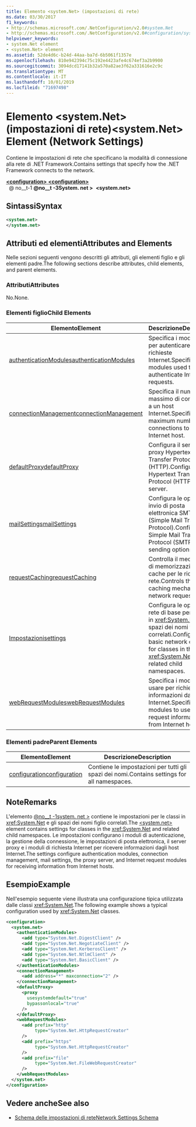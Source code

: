 ```yaml
---
title: Elemento <system.Net> (impostazioni di rete)
ms.date: 03/30/2017
f1_keywords:
- http://schemas.microsoft.com/.NetConfiguration/v2.0#system.Net
- http://schemas.microsoft.com/.NetConfiguration/v2.0#configuration/system.Net
helpviewer_keywords:
- system.Net element
- <system.Net> element
ms.assetid: 52de4d6c-b24d-44aa-ba7d-6b5061f1357e
ms.openlocfilehash: 810e942394c75c192e4423afe4c674ef3a2b9900
ms.sourcegitcommit: 3094dcd17141b32a570a82ae3f62a331616e2c9c
ms.translationtype: MT
ms.contentlocale: it-IT
ms.lasthandoff: 10/01/2019
ms.locfileid: "71697498"
---
```

# <a name="systemnet-element-network-settings"></a><span data-ttu-id="0edf6-102">Elemento \<system.Net> (impostazioni di rete)</span><span class="sxs-lookup"><span data-stu-id="0edf6-102">\<system.Net> Element (Network Settings)</span></span>
<span data-ttu-id="0edf6-103">Contiene le impostazioni di rete che specificano la modalità di connessione alla rete di .NET Framework.</span><span class="sxs-lookup"><span data-stu-id="0edf6-103">Contains settings that specify how the .NET Framework connects to the network.</span></span>  
  
[<span data-ttu-id="0edf6-104"> **\<configuration>** </span><span class="sxs-lookup"><span data-stu-id="0edf6-104">**\<configuration>**</span></span>](../configuration-element.md)  
<span data-ttu-id="0edf6-105">&nbsp; @ no__t-1 **@no__t -3System. net >**</span><span class="sxs-lookup"><span data-stu-id="0edf6-105">&nbsp;&nbsp;**\<system.net>**</span></span>  
  
## <a name="syntax"></a><span data-ttu-id="0edf6-106">Sintassi</span><span class="sxs-lookup"><span data-stu-id="0edf6-106">Syntax</span></span>  
  
```xml  
<system.net>   
</system.net>  
```  
  
## <a name="attributes-and-elements"></a><span data-ttu-id="0edf6-107">Attributi ed elementi</span><span class="sxs-lookup"><span data-stu-id="0edf6-107">Attributes and Elements</span></span>  
 <span data-ttu-id="0edf6-108">Nelle sezioni seguenti vengono descritti gli attributi, gli elementi figlio e gli elementi padre.</span><span class="sxs-lookup"><span data-stu-id="0edf6-108">The following sections describe attributes, child elements, and parent elements.</span></span>  
  
### <a name="attributes"></a><span data-ttu-id="0edf6-109">Attributi</span><span class="sxs-lookup"><span data-stu-id="0edf6-109">Attributes</span></span>  
 <span data-ttu-id="0edf6-110">No.</span><span class="sxs-lookup"><span data-stu-id="0edf6-110">None.</span></span>  
  
### <a name="child-elements"></a><span data-ttu-id="0edf6-111">Elementi figlio</span><span class="sxs-lookup"><span data-stu-id="0edf6-111">Child Elements</span></span>  
  
|<span data-ttu-id="0edf6-112">**Elemento**</span><span class="sxs-lookup"><span data-stu-id="0edf6-112">**Element**</span></span>|<span data-ttu-id="0edf6-113">**Descrizione**</span><span class="sxs-lookup"><span data-stu-id="0edf6-113">**Description**</span></span>|  
|-----------------|---------------------|  
|[<span data-ttu-id="0edf6-114">authenticationModules</span><span class="sxs-lookup"><span data-stu-id="0edf6-114">authenticationModules</span></span>](authenticationmodules-element-network-settings.md)|<span data-ttu-id="0edf6-115">Specifica i moduli usati per autenticare le richieste Internet.</span><span class="sxs-lookup"><span data-stu-id="0edf6-115">Specifies modules used to authenticate Internet requests.</span></span>|  
|[<span data-ttu-id="0edf6-116">connectionManagement</span><span class="sxs-lookup"><span data-stu-id="0edf6-116">connectionManagement</span></span>](connectionmanagement-element-network-settings.md)|<span data-ttu-id="0edf6-117">Specifica il numero massimo di connessioni a un host Internet.</span><span class="sxs-lookup"><span data-stu-id="0edf6-117">Specifies the maximum number of connections to an Internet host.</span></span>|  
|[<span data-ttu-id="0edf6-118">defaultProxy</span><span class="sxs-lookup"><span data-stu-id="0edf6-118">defaultProxy</span></span>](defaultproxy-element-network-settings.md)|<span data-ttu-id="0edf6-119">Configura il server proxy Hypertext Transfer Protocol (HTTP).</span><span class="sxs-lookup"><span data-stu-id="0edf6-119">Configures the Hypertext Transfer Protocol (HTTP) proxy server.</span></span>|  
|[<span data-ttu-id="0edf6-120">mailSettings</span><span class="sxs-lookup"><span data-stu-id="0edf6-120">mailSettings</span></span>](mailsettings-element-network-settings.md)|<span data-ttu-id="0edf6-121">Configura le opzioni di invio di posta elettronica SMTP (Simple Mail Transport Protocol).</span><span class="sxs-lookup"><span data-stu-id="0edf6-121">Configures Simple Mail Transport Protocol (SMTP) mail sending options.</span></span>|  
|[<span data-ttu-id="0edf6-122">requestCaching</span><span class="sxs-lookup"><span data-stu-id="0edf6-122">requestCaching</span></span>](requestcaching-element-network-settings.md)|<span data-ttu-id="0edf6-123">Controlla il meccanismo di memorizzazione nella cache per le richieste di rete.</span><span class="sxs-lookup"><span data-stu-id="0edf6-123">Controls the caching mechanism for network requests.</span></span>|  
|[<span data-ttu-id="0edf6-124">Impostazioni</span><span class="sxs-lookup"><span data-stu-id="0edf6-124">settings</span></span>](settings-element-network-settings.md)|<span data-ttu-id="0edf6-125">Configura le opzioni di rete di base per le classi in <xref:System.Net> e gli spazi dei nomi figlio correlati.</span><span class="sxs-lookup"><span data-stu-id="0edf6-125">Configures basic network options for classes in the <xref:System.Net> and related child namespaces.</span></span>|  
|[<span data-ttu-id="0edf6-126">webRequestModules</span><span class="sxs-lookup"><span data-stu-id="0edf6-126">webRequestModules</span></span>](webrequestmodules-element-network-settings.md)|<span data-ttu-id="0edf6-127">Specifica i moduli da usare per richiedere informazioni da host Internet.</span><span class="sxs-lookup"><span data-stu-id="0edf6-127">Specifies modules to use to request information from Internet hosts.</span></span>|  
  
### <a name="parent-elements"></a><span data-ttu-id="0edf6-128">Elementi padre</span><span class="sxs-lookup"><span data-stu-id="0edf6-128">Parent Elements</span></span>  
  
|<span data-ttu-id="0edf6-129">**Elemento**</span><span class="sxs-lookup"><span data-stu-id="0edf6-129">**Element**</span></span>|<span data-ttu-id="0edf6-130">**Descrizione**</span><span class="sxs-lookup"><span data-stu-id="0edf6-130">**Description**</span></span>|  
|-----------------|---------------------|  
|[<span data-ttu-id="0edf6-131">configuration</span><span class="sxs-lookup"><span data-stu-id="0edf6-131">configuration</span></span>](../configuration-element.md)|<span data-ttu-id="0edf6-132">Contiene le impostazioni per tutti gli spazi dei nomi.</span><span class="sxs-lookup"><span data-stu-id="0edf6-132">Contains settings for all namespaces.</span></span>|  
  
## <a name="remarks"></a><span data-ttu-id="0edf6-133">Note</span><span class="sxs-lookup"><span data-stu-id="0edf6-133">Remarks</span></span>  
 <span data-ttu-id="0edf6-134">L'elemento [@no__t -1system. net >](system-net-element-network-settings.md) contiene le impostazioni per le classi in <xref:System.Net> e gli spazi dei nomi figlio correlati.</span><span class="sxs-lookup"><span data-stu-id="0edf6-134">The [\<system.net>](system-net-element-network-settings.md) element contains settings for classes in the <xref:System.Net> and related child namespaces.</span></span> <span data-ttu-id="0edf6-135">Le impostazioni configurano i moduli di autenticazione, la gestione della connessione, le impostazioni di posta elettronica, il server proxy e i moduli di richiesta Internet per ricevere informazioni dagli host Internet.</span><span class="sxs-lookup"><span data-stu-id="0edf6-135">The settings configure authentication modules, connection management, mail settings, the proxy server, and Internet request modules for receiving information from Internet hosts.</span></span>  
  
## <a name="example"></a><span data-ttu-id="0edf6-136">Esempio</span><span class="sxs-lookup"><span data-stu-id="0edf6-136">Example</span></span>  
 <span data-ttu-id="0edf6-137">Nell'esempio seguente viene illustrata una configurazione tipica utilizzata dalle classi <xref:System.Net>.</span><span class="sxs-lookup"><span data-stu-id="0edf6-137">The following example shows a typical configuration used by <xref:System.Net> classes.</span></span>  
  
```xml  
<configuration>  
  <system.net>  
    <authenticationModules>  
      <add type="System.Net.DigestClient" />  
      <add type="System.Net.NegotiateClient" />  
      <add type="System.Net.KerberosClient" />  
      <add type="System.Net.NtlmClient" />  
      <add type="System.Net.BasicClient" />  
    </authenticationModules>  
    <connectionManagement>  
      <add address="*" maxconnection="2" />  
    </connectionManagement>  
    <defaultProxy>  
      <proxy  
        usesystemdefault="true"  
        bypassonlocal="true"  
      />  
    </defaultProxy>  
    <webRequestModules>  
      <add prefix="http"  
           type="System.Net.HttpRequestCreator"  
      />  
      <add prefix="https"  
           type="System.Net.HttpRequestCreator"  
      />  
      <add prefix="file"  
           type="System.Net.FileWebRequestCreator"  
      />  
    </webRequestModules>  
  </system.net>  
</configuration>  
```  
  
## <a name="see-also"></a><span data-ttu-id="0edf6-138">Vedere anche</span><span class="sxs-lookup"><span data-stu-id="0edf6-138">See also</span></span>

- [<span data-ttu-id="0edf6-139">Schema delle impostazioni di rete</span><span class="sxs-lookup"><span data-stu-id="0edf6-139">Network Settings Schema</span></span>](index.md)
